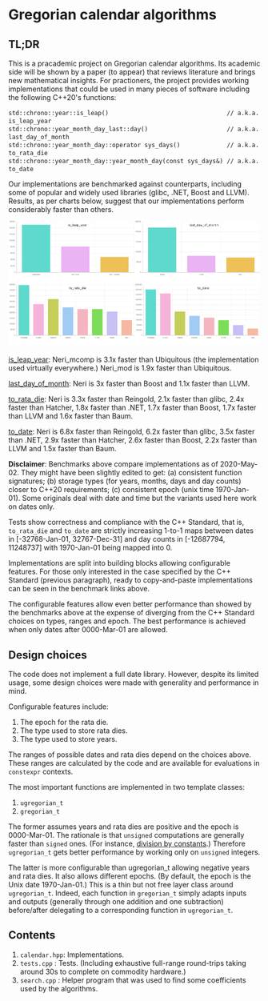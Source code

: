 # Gregorian calendar algorithms

## TL;DR

This is a pracademic project on Gregorian calendar algorithms. Its academic side will be shown by
a paper (to appear) that reviews literature and brings new mathematical insights. For practioners,
the project provides working implementations that could be used in many pieces of software including
the following C++20's functions:

    std::chrono::year::is_leap()                                 // a.k.a. is_leap_year
    std::chrono::year_month_day_last::day()                      // a.k.a. last_day_of_month
    std::chrono::year_month_day::operator sys_days()             // a.k.a. to_rata_die
    std::chrono::year_month_day::year_month_day(const sys_days&) // a.k.a. to_date

Our implementations are benchmarked against counterparts, including some of popular and widely used
libraries (glibc, .NET, Boost and LLVM). Results, as per charts below, suggest that our
implementations perform considerably faster than others.

![Benchmarks](https://github.com/cassioneri/calendar/blob/master/benchmarks/benchmarks.png)

[is_leap_year](https://quick-bench.com/q/xRcTxzWT5-GKQ-j0GCH4hfaufUg): Neri_mcomp is 3.1x faster 
than Ubiquitous (the implementation used virtually everywhere.) Neri_mod is 1.9x faster than 
Ubiquitous.

[last_day_of_month](https://quick-bench.com/q/tQELbu-usMTN9C73WDPbqbYSo2Q): Neri is 3x faster than
Boost and 1.1x faster than LLVM.

[to_rata_die](https://quick-bench.com/q/FnmQdcdN39otA7rUAC3hgRSn-Pg): Neri is 3.3x faster than
Reingold, 2.1x faster than glibc, 2.4x faster than Hatcher, 1.8x faster than .NET, 1.7x faster than
Boost, 1.7x faster than LLVM and 1.6x faster than Baum.

[to_date](https://quick-bench.com/q/3JxAUlfgXygelQiZYiPP4ulkKbU): Neri is 6.8x faster than 
Reingold, 6.2x faster than glibc, 3.5x faster than .NET, 2.9x faster than Hatcher, 2.6x faster than 
Boost, 2.2x faster than LLVM and 1.5x faster than Baum.

**Disclaimer**: Benchmarks above compare implementations as of 2020-May-02. They might have been
slightly edited to get: (a) consistent function signatures; (b) storage types (for years, months,
days and day counts) closer to C++20 requirements; (c) consistent epoch (unix time 1970-Jan-01).
Some originals deal with date and time but the variants used here work on dates only.

Tests show correctness and compliance with the C++ Standard, that is, `to_rata_die` and `to_date`
are strictly increasing 1-to-1 maps between dates in [-32768-Jan-01, 32767-Dec-31] and day counts in
[-12687794, 11248737] with 1970-Jan-01 being mapped into 0.

Implementations are split into building blocks allowing configurable features. For those only
interested in the case specified by the C++ Standard (previous paragraph), ready to copy-and-paste
implementations can be seen in the benchmark links above.

The configurable features allow even better performance than showed by the benchmarks above at the
expense of diverging from the C++ Standard choices on types, ranges and epoch. The best performance
is achieved when only dates after 0000-Mar-01 are allowed.

## Design choices

The code does not implement a full date library. However, despite its limited usage, some design
choices were made with generality and performance in mind.

Configurable features include:

1. The epoch for the rata die.
2. The type used to store rata dies.
3. The type used to store years.

The ranges of possible dates and rata dies depend on the choices above. These ranges are calculated
by the code and are available for evaluations in `constexpr` contexts.

The most important functions are implemented in two template classes:

1. `ugregorian_t`
2. `gregorian_t`

The former assumes years and rata dies are positive and the epoch is 0000-Mar-01. The rationale is
that `unsigned` computations are generally faster than `signed` ones. (For instance, [division by
constants](https://godbolt.org/z/4JxB4J).) Therefore `ugregorian_t` gets better performance by
working only on `unsigned` integers.

The latter is more configurable than ugregorian_t allowing negative years and rata dies. It also
allows different epochs. (By default, the epoch is the Unix date 1970-Jan-01.) This is a thin but
not free layer class around `ugregorian_t`. Indeed, each function in `gregorian_t` simply adapts
inputs and outputs (generally through one addition and one subtraction) before/after delegating to a
corresponding function in `ugregorian_t`.

## Contents

1. `calendar.hpp`: Implementations.
2. `tests.cpp`   : Tests. (Including exhaustive full-range round-trips taking around 30s to complete
on commodity hardware.)
3. `search.cpp`  : Helper program that was used to find some coefficients used by the algorithms.
